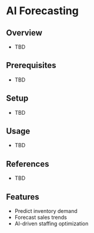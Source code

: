 # AI Forecasting

## Overview
- TBD

## Prerequisites
- TBD

## Setup
- TBD

## Usage
- TBD

## References
- TBD


## Features
- Predict inventory demand
- Forecast sales trends
- AI-driven staffing optimization
